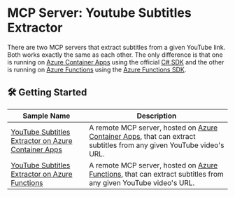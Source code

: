 # MCP Server: Youtube Subtitles Extractor

There are two MCP servers that extract subtitles from a given YouTube link. Both works exactly the same as each other. The only difference is that one is running on [Azure Container Apps](https://learn.microsoft.com/azure/container-apps/overview) using the official [C# SDK](https://www.nuget.org/packages/ModelContextProtocol) and the other is running on [Azure Functions](https://learn.microsoft.com/azure/azure-functions/functions-overview) using the [Azure Functions SDK](https://www.nuget.org/packages/Microsoft.Azure.Functions.Worker.Extensions.Mcp).

## 🛠️ Getting Started

| Sample Name | Description |
|-------------|-------------|
| [YouTube Subtitles Extractor on Azure Container Apps](./containerapp/) | A remote MCP server, hosted on [Azure Container Apps](https://learn.microsoft.com/azure/container-apps/overview), that can extract subtitles from any given YouTube video's URL. |
| [YouTube Subtitles Extractor on Azure Functions](./functionapp/) | A remote MCP server, hosted on [Azure Functions](https://learn.microsoft.com/azure/azure-functions/functions-overview), that can extract subtitles from any given YouTube video's URL. |